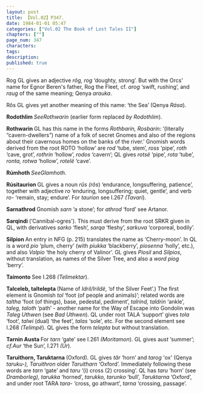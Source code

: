 ```yaml
---
layout: post
title: 【Vol.02】P347.
date: 1984-01-01 05:47
categories: ["Vol.02 The Book of Lost Tales II"]
chapters: [""]
page_num: 347
characters: 
tags: 
description: 
published: true
---
```


<p style="text-indent: 0;">
Rog GL gives an adjective <I>rôg, rog</I> ‘doughty, strong’. But with the Orcs' name for Egnor Beren's father, Rog the Fleet, cf. <I>arog</I> ‘swift, rushing’, and <I>raug</I> of the same meaning; Qenya <I>arauka</I>.
</p>

Rôs GL gives yet another meaning of this name: ‘the Sea’ (Qenya <I>Rása</I>).

<B>Rodothlim </B><I>SeeRothwarin</I> (earlier form replaced <I>by Rodothlim</I>).

<B>Rothwarin </B>GL has this name in the forms <I>Rothbarin, Rosbarin</I>: ‘(literally “cavern-dwellers”) name of a folk of secret Gnomes and also of the regions about their cavernous homes on the banks of the river.’ Gnomish words derived from the root ROTO ‘hollow’ are <I>rod</I> ‘tube, stem’, <I>ross</I> ‘pipe’, <I>roth</I> ‘cave, grot’, <I>rothrin</I> ‘hollow’, <I>rodos</I> ‘cavern’; QL gives <I>rotsë</I> ‘pipe’, <I>rota</I> ‘tube’, <I>ronta, rotwa</I> ‘hollow’, <I>rotelë</I> ‘cave’.

<B>Rúmhoth </B><I>SeeGlamhoth</I>.

<B>Rúsitaurion </B>GL gives a noun <I>rûs (rôs</I>) ‘endurance, longsuffering, patience’, together with adjective <I>ro</I> ‘enduring, longsuffering; quiet, gentle’, and verb <I>ro-</I> ‘remain, stay; endure’. For <I>taurion</I> see I.267 <I>(Tavari</I>).

<B>Sarnathrod </B>Gnomish <I>sarn</I> ‘a stone’; for <I>athrod</I> ‘ford’ see Artanor.

<B>Sarqindi </B>(‘Cannibal-ogres'). This must derive from the root SRKR given in QL, with derivatives <I>sarko</I> ‘flesh’, <I>sarqa</I> ‘fleshy’, <I>sarkuva</I> ‘corporeal, bodily’.

<B>Silpion </B>An entry in NFG (p. 215) translates the name as ‘Cherry-moon’. In QL is a word <I>pio</I> ‘plum, cherry’ (with <I>piukka</I> ‘blackberry’, <I>piosenna</I> ‘holly’, etc.), and also <I>Valpio</I> ‘the holy cherry of Valinor’. GL gives <I>Piosil</I> and <I>Silpios</I>, without translation, as names of the Silver Tree, and also a <I>word piog</I> ‘berry’.

<B>Taimonto </B>See I.268 <I>(Telimektar</I>).

<B>Talceleb, taltelepta </B>(Name of <I>Idril/Irildë</I>, ‘of the Silver Feet’.) The first element is Gnomish <I>tol</I> ‘foot (of people and animals)’; related words are <I>taltha</I> ‘foot (of things), base, pedestal, pediment’, <I>talrind, taldrin</I> ‘ankle’, <I>taleg, taloth</I> ‘path’ - another name for the Way of Escape into Gondolin was <I>Taleg Uthwen</I> (see <I>Bad Uthwen</I>). QL under root TALA ‘support’ gives <I>tola</I> ‘foot’, <I>talwi</I> (dual) ‘the feet’, <I>talas</I> ‘sole’, etc. For the second element see I.268 <I>(Telimpë</I>). QL gives the form <I>telepta</I> but without translation.

<B>Tarnin Austa </B>For <I>tarn</I> ‘gate’ see I.261 <I>(Moritamon</I>). GL gives a<I>ust</I> ‘summer’; <I>cf.Aur</I> ‘the Sun’, I.271 <I>(Úr</I>).

<B>Taruithorn, Taruktarna </B>(Oxford). GL gives <I>târ</I> ‘horn’ and <I>tarog</I> 'ox' (Qenya <I>taruku-), Taruithron</I> older <I>Taruitharn</I> ‘Oxford’. Immediately following these words are <I>tarn</I> ‘gate’ and <I>taru</I> ‘(i) cross (2) crossing’. QL has <I>taru</I> ‘horn’ (see <I>Dramborleg), tarukka</I> ‘horned’, <I>tarukko, tarunko</I> ‘bull’, <I>Taruktarna</I> ‘Oxford’, and under root TARA <I>tara-</I> ‘cross, go athwart’, <I>tarna</I> ‘crossing, passage’.

